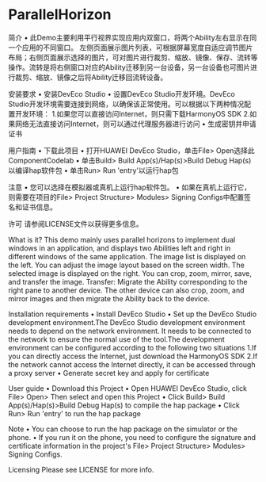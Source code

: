 # ParallelHorizon
简介
• 此Demo主要利用平行视界实现应用内双窗口，将两个Ability左右显示在同一个应用的不同窗口。 左侧页面展示图片列表，可根据屏幕宽度自适应调节图片布局；右侧页面展示选择的图片，可对图片进行裁剪、缩放、镜像、保存、流转等操作。流转是将右侧窗口对应的Ability迁移到另一台设备，另一台设备也可图片进行裁剪、缩放、镜像之后将Ability迁移回流转设备。

安装要求
• 安装DevEco Studio
• 设置DevEco Studio开发环境。DevEco Studio开发环境需要连接到网络，以确保该正常使用。可以根据以下两种情况配置开发环境：
	1.如果您可以直接访问Internet，则只需下载HarmonyOS SDK
	2.如果网络无法直接访问Internet，则可以通过代理服务器进行访问
• 生成密钥并申请证书

用户指南
• 下载此项目
• 打开HUAWEI DevEco Studio，单击File> Open选择此ComponentCodelab
• 单击Build> Build App(s)/Hap(s)>Build Debug Hap(s)以编译hap软件包
• 单击Run> Run 'entry'以运行hap包

注意
• 您可以选择在模拟器或真机上运行hap软件包。
• 如果在真机上运行它，则需要在项目的File> Project Structure> Modules> Signing Configs中配置签名和证书信息。

许可
请参阅LICENSE文件以获得更多信息。

What is it?
This demo mainly uses parallel horizons to implement dual windows in an application, and displays two Abilities left and right in different windows of the same application. The image list is displayed on the left. You can adjust the image layout based on the screen width. The selected image is displayed on the right. You can crop, zoom, mirror, save, and transfer the image. Transfer: Migrate the Ability corresponding to the right pane to another device. The other device can also crop, zoom, and mirror images and then migrate the Ability back to the device.

Installation requirements
• Install DevEco Studio
• Set up the DevEco Studio development environment.The DevEco Studio development environment needs to depend on the network environment. It needs to be connected to the network to ensure the normal use of the tool.The development environment can be configured according to the following two situations
	1.If you can directly access the Internet, just download the HarmonyOS SDK
	2.If the network cannot access the Internet directly, it can be accessed through a proxy server
• Generate secret key and apply for certificate

User guide
• Download this Project
• Open HUAWEI DevEco Studio, click File> Open> Then select and open this Project
• Click Build> Build App(s)/Hap(s)>Build Debug Hap(s) to compile the hap package
• Click Run> Run 'entry' to run the hap package

Note
• You can choose to run the hap package on the simulator or the phone.
• If you run it on the phone, you need to configure the signature and certificate information in the project's File> Project Structure> Modules> Signing Configs.

Licensing
Please see LICENSE for more info.